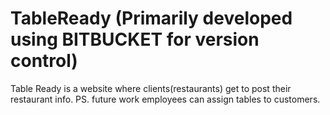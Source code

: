 # TableReady (Primarily developed using BITBUCKET for version control)
Table Ready is a website where clients(restaurants) get to post their restaurant info. PS. future work employees can assign tables to customers.
